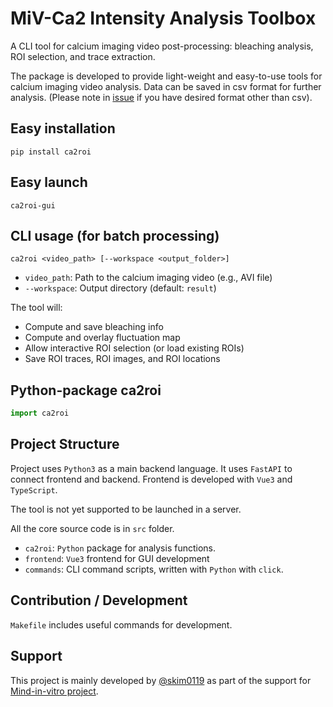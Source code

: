 # MiV-Ca2 Intensity Analysis Toolbox

A CLI tool for calcium imaging video post-processing: bleaching analysis, ROI selection, and trace extraction.

The package is developed to provide light-weight and easy-to-use tools for calcium imaging video analysis.
Data can be saved in csv format for further analysis.
(Please note in [issue](https://github.com/skim0119/CA2-Sandbox/issues) if you have desired format other than csv).

## Easy installation

`pip install ca2roi`

## Easy launch

`ca2roi-gui`

## CLI usage (for batch processing)

```
ca2roi <video_path> [--workspace <output_folder>]
```

- `video_path`: Path to the calcium imaging video (e.g., AVI file)
- `--workspace`: Output directory (default: `result`)

The tool will:
- Compute and save bleaching info
- Compute and overlay fluctuation map
- Allow interactive ROI selection (or load existing ROIs)
- Save ROI traces, ROI images, and ROI locations

## Python-package ca2roi

```py
import ca2roi
```

## Project Structure

Project uses `Python3` as a main backend language. It uses `FastAPI` to connect frontend and backend.
Frontend is developed with `Vue3` and `TypeScript`.

The tool is not yet supported to be launched in a server.

All the core source code is in `src` folder.

- `ca2roi`: `Python` package for analysis functions.
- `frontend`: `Vue3` frontend for GUI development
- `commands`: CLI command scripts, written with `Python` with `click`.

## Contribution / Development

`Makefile` includes useful commands for development.

## Support

This project is mainly developed by [@skim0119](https://github.com/skim0119) as part of the support for [Mind-in-vitro project](https://mattia-lab.com/).